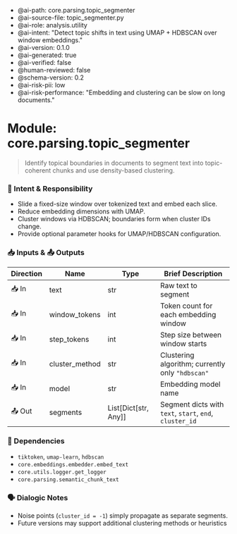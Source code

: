 - @ai-path: core.parsing.topic_segmenter
- @ai-source-file: topic_segmenter.py
- @ai-role: analysis.utility
- @ai-intent: "Detect topic shifts in text using UMAP + HDBSCAN over window embeddings."
- @ai-version: 0.1.0
- @ai-generated: true
- @ai-verified: false
- @human-reviewed: false
- @schema-version: 0.2
- @ai-risk-pii: low
- @ai-risk-performance: "Embedding and clustering can be slow on long documents."

# Module: core.parsing.topic_segmenter
> Identify topical boundaries in documents to segment text into topic-coherent chunks and use density-based clustering.

### 🎯 Intent & Responsibility
- Slide a fixed-size window over tokenized text and embed each slice.
- Reduce embedding dimensions with UMAP.
- Cluster windows via HDBSCAN; boundaries form when cluster IDs change.
- Provide optional parameter hooks for UMAP/HDBSCAN configuration.

### 📥 Inputs & 📤 Outputs
| Direction | Name | Type | Brief Description |
|-----------|------|------|-------------------|
| 📥 In | text | str | Raw text to segment |
| 📥 In | window_tokens | int | Token count for each embedding window |
| 📥 In | step_tokens | int | Step size between window starts |
| 📥 In | cluster_method | str | Clustering algorithm; currently only `"hdbscan"` |
| 📥 In | model | str | Embedding model name |
| 📤 Out | segments | List[Dict[str, Any]] | Segment dicts with `text`, `start`, `end`, `cluster_id` |

### 🔗 Dependencies
- `tiktoken`, `umap-learn`, `hdbscan`
- `core.embeddings.embedder.embed_text`
- `core.utils.logger.get_logger`
- `core.parsing.semantic_chunk_text`

### 🗣 Dialogic Notes
- Noise points (`cluster_id = -1`) simply propagate as separate segments.
- Future versions may support additional clustering methods or heuristics
